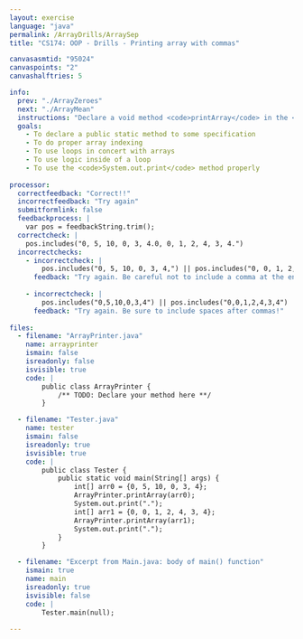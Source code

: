 ```yaml
---
layout: exercise
language: "java"
permalink: /ArrayDrills/ArraySep
title: "CS174: OOP - Drills - Printing array with commas"

canvasasmtid: "95024"
canvaspoints: "2"
canvashalftries: 5

info:
  prev: "./ArrayZeroes"
  next: "./ArrayMean"
  instructions: "Declare a void method <code>printArray</code> in the <code>ArrayPrinter</code> class.  This method should take an array of ints, and it should then print out the elements of the array separated by commas (this is useful, since printing out an array by default in Java just gives its memory address).  For example, the array <code>{0,5,2,4}</code> should be printed out as <b>0, 5, 2, 4</b>.  Note how there is no comma or space at the end of the output string."
  goals:
    - To declare a public static method to some specification
    - To do proper array indexing
    - To use loops in concert with arrays
    - To use logic inside of a loop
    - To use the <code>System.out.print</code> method properly
    
processor:  
  correctfeedback: "Correct!!" 
  incorrectfeedback: "Try again"
  submitformlink: false
  feedbackprocess: | 
    var pos = feedbackString.trim();
  correctcheck: |
    pos.includes("0, 5, 10, 0, 3, 4.0, 0, 1, 2, 4, 3, 4.")
  incorrectchecks:
    - incorrectcheck: |
        pos.includes("0, 5, 10, 0, 3, 4,") || pos.includes("0, 0, 1, 2, 4, 3, 4,")
      feedback: "Try again. Be careful not to include a comma at the end!"
    
    - incorrectcheck: |
        pos.includes("0,5,10,0,3,4") || pos.includes("0,0,1,2,4,3,4")
      feedback: "Try again. Be sure to include spaces after commas!"    
 
files:
  - filename: "ArrayPrinter.java"
    name: arrayprinter
    ismain: false
    isreadonly: false
    isvisible: true
    code: | 
        public class ArrayPrinter {
            /** TODO: Declare your method here **/
        }

  - filename: "Tester.java"
    name: tester
    ismain: false
    isreadonly: true
    isvisible: true
    code: | 
        public class Tester {
            public static void main(String[] args) {
                int[] arr0 = {0, 5, 10, 0, 3, 4};
                ArrayPrinter.printArray(arr0);
                System.out.print(".");
                int[] arr1 = {0, 0, 1, 2, 4, 3, 4};
                ArrayPrinter.printArray(arr1);
                System.out.print(".");
            }
        }    

  - filename: "Excerpt from Main.java: body of main() function"
    ismain: true
    name: main
    isreadonly: true
    isvisible: false
    code: |
        Tester.main(null);
        
---
```


